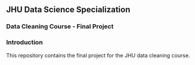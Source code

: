 ## JHU Data Science Specialization

### Data Cleaning Course - Final Project

### Introduction

This repository contains the final project for the JHU data cleaning course. 
